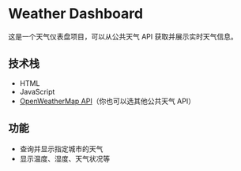 # Weather Dashboard

这是一个天气仪表盘项目，可以从公共天气 API 获取并展示实时天气信息。

## 技术栈
- HTML
- JavaScript
- [OpenWeatherMap API](https://openweathermap.org/api)（你也可以选其他公共天气 API）

## 功能
- 查询并显示指定城市的天气
- 显示温度、湿度、天气状况等
